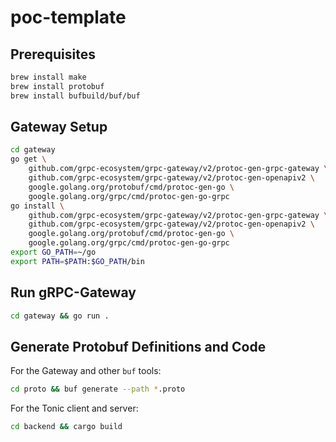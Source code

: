 # poc-template

## Prerequisites
```sh
brew install make
brew install protobuf
brew install bufbuild/buf/buf
```

## Gateway Setup
```sh
cd gateway
go get \
    github.com/grpc-ecosystem/grpc-gateway/v2/protoc-gen-grpc-gateway \
    github.com/grpc-ecosystem/grpc-gateway/v2/protoc-gen-openapiv2 \
    google.golang.org/protobuf/cmd/protoc-gen-go \
    google.golang.org/grpc/cmd/protoc-gen-go-grpc
go install \
    github.com/grpc-ecosystem/grpc-gateway/v2/protoc-gen-grpc-gateway \
    github.com/grpc-ecosystem/grpc-gateway/v2/protoc-gen-openapiv2 \
    google.golang.org/protobuf/cmd/protoc-gen-go \
    google.golang.org/grpc/cmd/protoc-gen-go-grpc
export GO_PATH=~/go
export PATH=$PATH:$GO_PATH/bin
```

## Run gRPC-Gateway
```sh
cd gateway && go run .
```

## Generate Protobuf Definitions and Code
For the Gateway and other `buf` tools:
```sh
cd proto && buf generate --path *.proto
```

For the Tonic client and server:
```sh
cd backend && cargo build
```
